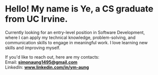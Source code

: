 # Hello! My name is Ye, a CS graduate from UC Irvine.

Currently looking for an entry-level position in Software Development, where I can apply my technical knowledge, problem-solving, and communication skills to engage in meaningful work. I love learning new skills and improving myself.

If you'd like to reach out, here are my contacts:  
Email:    **simonaung1495@gmail.com**  
LinkedIn: **www.linkedin.com/in/ym-aung**  
